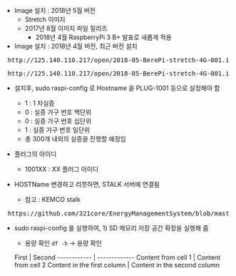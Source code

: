 - Image 설치 : 2018년 5월 버전
  - Stretch 이미지
  - 2017년 8월 이미지 파일 릴리즈
    - 2018년 4월 RaspberryPi 3 B+ 발표로 새롭게 적용
- Image 설치 : 2018년 4월 버전, 최근 버전 설치 
<pre> http://125.140.110.217/open/2018-05-BerePi-stretch-4G-001.img </pre>
<pre> http://125.140.110.217/open/2018-05-BerePi-stretch-4G-001.img.gz </pre>

- 설치후, sudo raspi-config 로 Hostname 을 PLUG-1001 등으로 설정해야 함
  - 1 : 1 차실증
  - 0 : 실증 가구 번호 백단위
  - 0 : 실증 가구 번호 십단위
  - 1 : 실증 가구 번호 일단위
  - 총 300개 내외의 실증을 진행할 예정임

- 플러그의 아이디
  - 1001XX : XX 플러그 아이디  

- HOSTName 변경하고 리붓하면, STALK 서버에 연결됨
  - 참고 : KEMCO stalk 
 <pre> https://github.com/321core/EnergyManagementSystem/blob/master/README.md </pre>
- sudo raspi-config 를 실행하여, 1) SD 메모리 저장 공간 확장을 실행해 줌
  - 용량 확인 `df -h` → 용량 확인  
  

  First | Second 
------------ | -------------
Content from cell 1 | Content from cell 2
Content in the first column | Content in the second column

